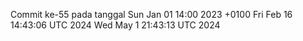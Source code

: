 Commit ke-55 pada tanggal Sun Jan 01 14:00 2023 +0100
Fri Feb 16 14:43:06 UTC 2024
Wed May  1 21:43:13 UTC 2024

